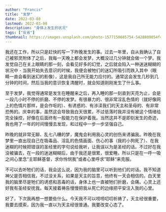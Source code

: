 ```yaml
---
author: "Francis"
title: "发梦"
date: 2022-03-08
lastmod: 2022-03-08
description: "身体上发生的状况"
tags: ["反省"]
thumbnail: https://images.unsplash.com/photo-1577150685754-5428809054f4?ixlib=rb-1.2.1&ixid=MnwxMjA3fDB8MHxwaG90by1wYWdlfHx8fGVufDB8fHx8&auto=format&fit=crop&w=870&q=80
---
```


我还在工作，所以只是赶快的写一下昨晚发生的事。过去一年里，自从我确认了自己被邪灵附体了之后，我每一天晚上都会发梦。大概没过几分钟就会做一个梦。我发觉自己在关上眼睛的那一刻，会看见好多的幻觉，之后就会陷入一种迷迷糊糊的状况中 - 当我开始失去意识的时候，我便会被牠们的迷幻所吸引而跌入其中（眼睛一直会看到迷幻的影像），这是我自己所无能力应付的。通常这会发生几秒到几分钟的时间，然后当我的意识恢复清醒时，就会知道刚刚发生了什么事。

至于发梦，我觉得通常是发生在睡醒来之后，再入睡的那一刻直到天亮为止，会是一段几小时不停的折磨、不停的发梦。有很暴力的、很非常淫乱色情的（就好像网上的色情片那样，是会作呕的）、有诱惑的、有涉渎我们的天主和圣母的、有非常恐怖的。庆幸的事，虽然这会导致我白天很累，不过低落时我并没有被这个情绪给完全操控，好像在后面终有一股能力在保护着我。当然这并不是即刻发生的奇迹，我也用了一年的时间慢慢去发现，和过程中一步一步坚强自己。

昨晚的就非常无聊、乱七八糟的梦，魔鬼会利用我心灵的创伤来诱骗我。昨晚在我梦里一直出现自己在吸毒品、淫乱的色情画面、伤心的事（我的小狗死了）、在我迷糊的时候把错误的圣经里的字句说给我听，让我误以为是圣经的话。不过好在我没被骗去，在一段的迷迷糊糊后，由于我还是很累，很爱睡。所以只是在一呼一吸之间心里念“主耶稣基督，求你怜悯我”或者心里呼求”耶稣“来克服。

不可以去听牠们的话，我会这么说，因为我的脑里可以听到他们的对话。我不知道神父是否相信我，不过没关系，如果是天主的旨意，他终有一天会相信的。白天里我的脑里尽是牠们的诱惑和恶毒的话，身体上也一直被牠们折磨，会痛。心灵上还好我有圣经安抚我。每天接着祷告慢慢把我从死亡的边缘把平安注入我的心里。

好了，下次我再想一想要些什么。今天我不可以唠唠叨叨祈祷了，天主经很重要，我要去摸索，因为我一直以为天主经很普通。我要改变心态了。
